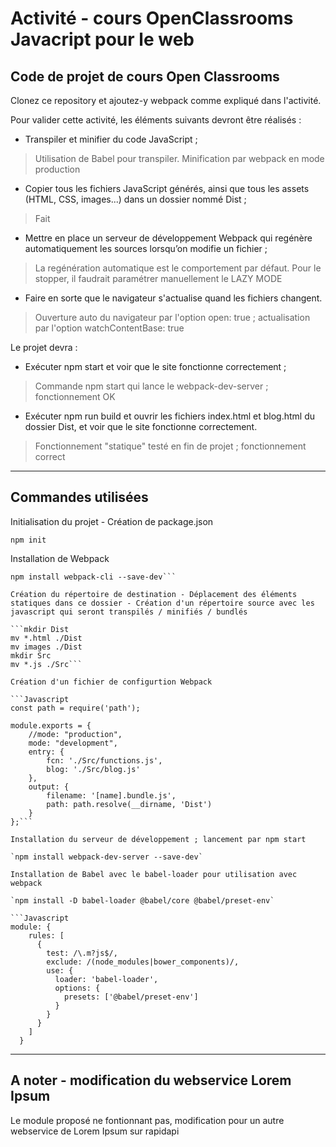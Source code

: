# Activité - cours OpenClassrooms Javacript pour le web

## Code de projet de cours Open Classrooms

Clonez ce repository et ajoutez-y webpack comme expliqué dans l'activité.

Pour valider cette activité, les éléments suivants devront être réalisés :

- Transpiler et minifier du code JavaScript ;

> Utilisation de Babel pour transpiler. Minification par webpack en mode production

- Copier tous les fichiers JavaScript générés, ainsi que tous les assets (HTML, CSS, images...) dans un dossier nommé Dist ;

> Fait

- Mettre en place un serveur de développement Webpack qui regénère automatiquement les sources lorsqu’on modifie un fichier ;

> La regénération automatique est le comportement par défaut. Pour le stopper, il faudrait paramétrer manuellement le LAZY MODE

- Faire en sorte que le navigateur s'actualise quand les fichiers changent.

> Ouverture auto du navigateur par l'option open: true ; actualisation par l'option watchContentBase: true

Le projet devra :

- Exécuter npm start et voir que le site fonctionne correctement ;

> Commande npm start qui lance le webpack-dev-server ; fonctionnement OK

- Exécuter npm run build et ouvrir les fichiers index.html et blog.html du dossier Dist, et voir que le site fonctionne correctement.

> Fonctionnement "statique" testé en fin de projet ; fonctionnement correct

----

## Commandes utilisées

Initialisation du projet - Création de package.json

`npm init`

Installation de Webpack

```npm install webpack --save-dev  
npm install webpack-cli --save-dev```

Création du répertoire de destination - Déplacement des éléments statiques dans ce dossier - Création d'un répertoire source avec les javascript qui seront transpilés / minifiés / bundlés

```mkdir Dist  
mv *.html ./Dist  
mv images ./Dist  
mkdir Src  
mv *.js ./Src```

Création d'un fichier de configurtion Webpack

```Javascript
const path = require('path');

module.exports = {
    //mode: "production",
    mode: "development",
    entry: {
        fcn: './Src/functions.js',
        blog: './Src/blog.js'
    },
    output: {
        filename: '[name].bundle.js',
        path: path.resolve(__dirname, 'Dist')
    }
};```

Installation du serveur de développement ; lancement par npm start

`npm install webpack-dev-server --save-dev`

Installation de Babel avec le babel-loader pour utilisation avec webpack

`npm install -D babel-loader @babel/core @babel/preset-env`

```Javascript
module: {
    rules: [
      {
        test: /\.m?js$/,
        exclude: /(node_modules|bower_components)/,
        use: {
          loader: 'babel-loader',
          options: {
            presets: ['@babel/preset-env']
          }
        }
      }
    ]
  }
```

----

## A noter - modification du webservice Lorem Ipsum

Le module proposé ne fontionnant pas, modification pour un autre webservice de Lorem Ipsum sur rapidapi